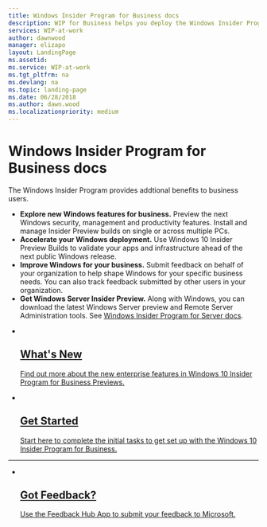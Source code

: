 ```yaml
---
title: Windows Insider Program for Business docs
description: WIP for Business helps you deploy the Windows Insider Program in your enterprise. The docs cover the new enterprise features we'd like you to test and describes how to do the most common tasks. If you are an administrator or a user in a business environment, you're in the right place. 
services: WIP-at-work
author: dawnwood
manager: elizapo
layout: LandingPage
ms.assetid: 
ms.service: WIP-at-work
ms.tgt_pltfrm: na
ms.devlang: na
ms.topic: landing-page
ms.date: 06/28/2018
ms.author: dawn.wood
ms.localizationpriority: medium
---
```

# Windows Insider Program for Business docs

The Windows Insider Program provides addtional benefits to business users. 
* __Explore new Windows features for business.__ Preview the next Windows security, management and productivity features. Install and manage Insider Preview builds on single or across multiple PCs. 
* __Accelerate your Windows deployment.__ Use Windows 10 Insider Preview Builds to validate your apps and infrastructure ahead of the next public Windows release. 
* __Improve Windows for your business.__ Submit feedback on behalf of your organization to help shape Windows for your specific business needs. You can also track feedback submitted by other users in your organization. 
* __Get Windows Server Insider Preview.__ Along with Windows, you can download the latest Windows Server preview and Remote Server Administration tools. See [Windows Insider Program for Server docs](https://docs.microsoft.com/en-us/windows-insider/at-work/).

<ul class="cardsF panelContent">
    <li>
        <a href="wip-4-biz-whats-new.md">
        <div class="cardSize">
            <div class="cardPadding">
                <div class="card">
                    <div class="cardImageOuter">
                        <div class="cardImage">
                            <img src="https://docs.microsoft.com/media/common/i_whats-new.svg" alt="" />
                        </div>
                    </div>
                    <div class="cardText">
                        <h2>What's New</h2>
                <p>Find out more about the new enterprise features in Windows 10 Insider Program for Business Previews.</p>
                    </div>
                </div>
            </div>
        </div>
        </a>
    </li>
    <li>
        <a href="wip-4-biz-get-started.md">
        <div class="cardSize">
            <div class="cardPadding">
                <div class="card">
                    <div class="cardImageOuter">
                        <div class="cardImage">
                            <img src="https://docs.microsoft.com/media/common/i_get-started.svg" alt="" />
                        </div>
                    </div>
                    <div class="cardText">
                        <h2>Get Started</h2>
                <p>Start here to complete the initial tasks to get set up with the Windows 10 Insider Program for Business.</p>
                    </div>
                </div>
            </div>
        </div>
        </a>
    </li>
</ul>

---

<ul class="cardsF panelContent cols cols2">
    <li>
        <a href="https://docs.microsoft.com/en-us/windows-insider/at-work-pro/wip-4-biz-feedback-hub">
        <div class="cardSize">
            <div class="cardPadding">
                <div class="card">
                    <div class="cardImageOuter">
                        <div class="cardImage">
                            <img src="https://docs.microsoft.com/media/common/i_feedback.svg" alt="" />
                        </div>
                    </div>
                    <div class="cardText">
                        <h2>Got Feedback?</h2>
                <p>Use the Feedback Hub App to submit your feedback to Microsoft.</p>
                    </div>
                </div>
            </div>
        </div>
        </a>
    </li> 
</ul>
